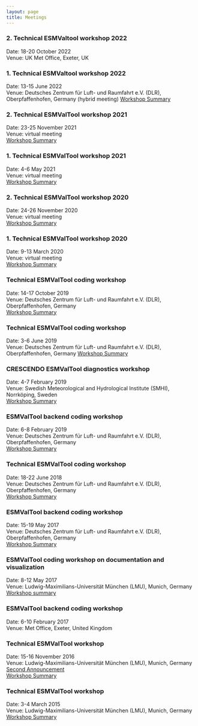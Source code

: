 ```yaml
---
layout: page
title: Meetings
---
```


### 2. Technical ESMValtool workshop 2022

Date: 18-20 October 2022 \
Venue: UK Met Office, Exeter, UK

### 1. Technical ESMValtool workshop 2022

Date: 13-15 June 2022 \
Venue: Deutsches Zentrum für Luft- und Raumfahrt e.V. (DLR), Oberpfaffenhofen, Germany (hybrid meeting)
[Workshop Summary](/assets/pdf/Summary_ESMValTool_Workshop_Jun_2022.pdf)

### 2. Technical ESMValTool workshop 2021

Date: 23-25 November 2021 \
Venue: virtual meeting \
[Workshop Summary](/assets/pdf/Summary_ESMValTool_Workshop_Nov_2021.pdf)

### 1. Technical ESMValTool workshop 2021

Date: 4-6 May 2021 \
Venue: virtual meeting \
[Workshop Summary](/assets/pdf/Summary_ESMValTool_Workshop_May_2021.pdf)

### 2. Technical ESMValTool workshop 2020

Date: 24-26 November 2020 \
Venue: virtual meeting \
[Workshop Summary](/assets/pdf/Summary_ESMValTool_Workshop_Nov_2020.pdf)

### 1. Technical ESMValTool workshop 2020
Date: 9-13 March 2020 \
Venue: virtual meeting \
[Workshop Summary](/assets/pdf/Summary_ESMValTool_Workshop_Mar_2020.pdf)

### Technical ESMValTool coding workshop

Date: 14-17 October 2019 \
Venue: Deutsches Zentrum für Luft- und Raumfahrt e.V. (DLR), Oberpfaffenhofen, Germany \
[Workshop Summary](/assets/pdf/Summary_ESMValTool_Workshop_Oct_2019.pdf)

### Technical ESMValTool coding workshop

Date: 3-6 June 2019 \
Venue: Deutsches Zentrum für Luft- und Raumfahrt e.V. (DLR), Oberpfaffenhofen, Germany
[Workshop Summary](/assets/pdf/4thTechnicalESMValToolWorkshop_190603.pdf)

### CRESCENDO ESMValTool diagnostics workshop

Date: 4-7 February 2019 \
Venue: Swedish Meteorological and Hydrological Institute (SMHI), Norrköping, Sweden \
[Workshop Summary](/assets/pdf/ESMValTool_Workshop_Summary_201902.pdf)

### ESMValTool backend coding workshop

Date: 6-8 February 2019 \
Venue: Deutsches Zentrum für Luft- und Raumfahrt e.V. (DLR), Oberpfaffenhofen, Germany \
[Workshop Summary](/assets/pdf/ESMValTool_Workshop_Summary_201902.pdf)

### Technical ESMValTool coding workshop

Date: 18-22 June 2018 \
Venue: Deutsches Zentrum für Luft- und Raumfahrt e.V. (DLR), Oberpfaffenhofen, Germany \
[Workshop Summary](/assets/pdf/ESMValTool-v2_Workshop2018.pdf)

### ESMValTool backend coding workshop

Date: 15-19 May 2017 \
Venue: Deutsches Zentrum für Luft- und Raumfahrt e.V. (DLR), Oberpfaffenhofen, Germany \
[Workshop Summary](/assets/pdf/ESMValTool_2ndCodingWorkshopBackend_Summary_1705_Sent.pdf)

### ESMValTool coding workshop on documentation and visualization

Date: 8-12 May 2017 \
Venue: Ludwig-Maximilians-Universität München (LMU), Munich, Germany \
[Workshop summary](/assets/pdf/ESMValTool_1stCodingWorkshopDocuVisualization_Summary_1705_Sent.pdf)

### ESMValTool backend coding workshop

Date: 6-10 February 2017 \
Venue: Met Office, Exeter, United Kingdom

### Technical ESMValTool workshop

Date: 15-16 November 2016 \
Venue: Ludwig-Maximilians-Universität München (LMU), Munich, Germany \
[Second Announcement](201611_TechnicalWorkshopESMValTool_SecondAnnouncement.pdf) \
[Workshop Summary](/assets/pdf/201611_TechnicalWorkshopESMValTool_WorkshopSummary.pdf)

### Technical ESMValTool workshop

Date: 3-4 March 2015 \
Venue: Ludwig-Maximilians-Universität München (LMU), Munich, Germany \
[Workshop Summary](/assets/pdf/201503_TechnicalWorkshopESMValTool_WorkshopSummary.pdf)
